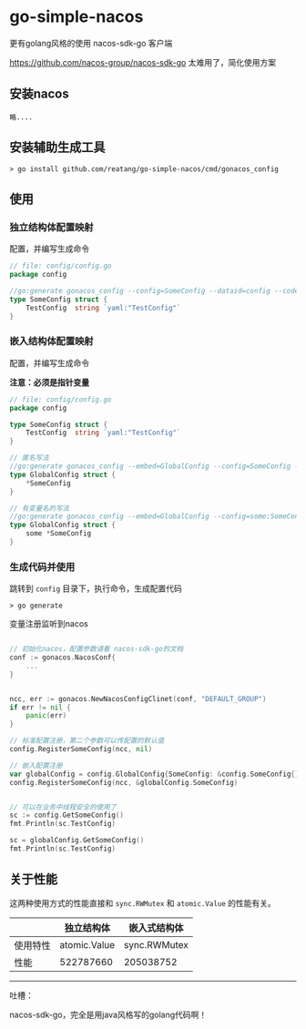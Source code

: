 # go-simple-nacos
更有golang风格的使用 nacos-sdk-go 客户端

https://github.com/nacos-group/nacos-sdk-go 太难用了，简化使用方案

## 安装nacos

    略....

## 安装辅助生成工具

```
> go install github.com/reatang/go-simple-nacos/cmd/gonacos_config
```

## 使用

### 独立结构体配置映射

配置，并编写生成命令
```go
// file: config/config.go
package config

//go:generate gonacos_config --config=SomeConfig --dataid=config --codec=yaml
type SomeConfig struct {
	TestConfig  string `yaml:"TestConfig"`
}
```

### 嵌入结构体配置映射

配置，并编写生成命令

**注意：必须是指针变量**

```go
// file: config/config.go
package config

type SomeConfig struct {
    TestConfig  string `yaml:"TestConfig"`
}

// 匿名写法
//go:generate gonacos_config --embed=GlobalConfig --config=SomeConfig --dataid=config --codec=yaml
type GlobalConfig struct {
    *SomeConfig
}

// 有变量名的写法
//go:generate gonacos_config --embed=GlobalConfig --config=some:SomeConfig --dataid=config --codec=yaml
type GlobalConfig struct {
    some *SomeConfig
}

```

### 生成代码并使用

跳转到 `config` 目录下，执行命令，生成配置代码
```
> go generate
```

变量注册监听到nacos
```go

// 初始化nacos，配置参数请看 nacos-sdk-go的文档
conf := gonacos.NacosConf{
    ...
}


ncc, err := gonacos.NewNacosConfigClinet(conf, "DEFAULT_GROUP")
if err != nil {
    panic(err)
}

// 标准配置注册，第二个参数可以传配置的默认值
config.RegisterSomeConfig(ncc, nil)

// 嵌入配置注册
var globalConfig = config.GlobalConfig{SomeConfig: &config.SomeConfig{}}
config.RegisterSomeConfig(ncc, &globalConfig.SomeConfig)


// 可以在业务中线程安全的使用了
sc := config.GetSomeConfig()
fmt.Println(sc.TestConfig)

sc = globalConfig.GetSomeConfig()
fmt.Println(sc.TestConfig)
```

## 关于性能

这两种使用方式的性能直接和 `sync.RWMutex` 和 `atomic.Value` 的性能有关。

|      | 独立结构体        | 嵌入式结构体       |
|------|--------------|--------------|
| 使用特性 | atomic.Value | sync.RWMutex |
| 性能   | 522787660    | 205038752    |  


---

吐槽：

nacos-sdk-go，完全是用java风格写的golang代码啊！

